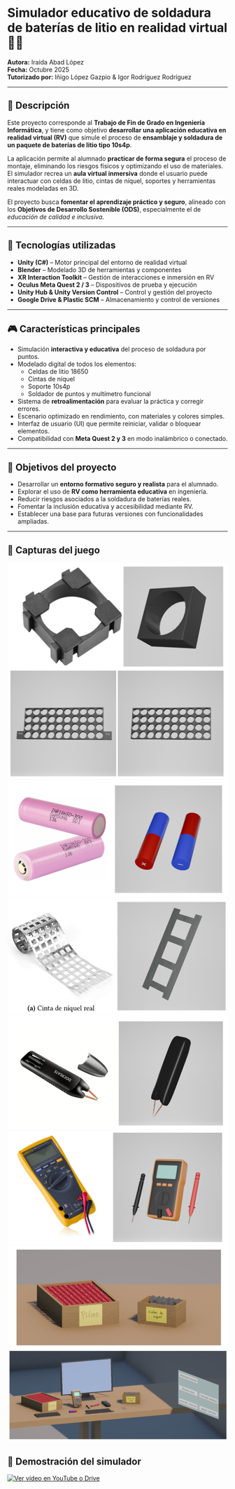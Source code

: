 # Simulador educativo de soldadura de baterías de litio en realidad virtual 🔋🧰

**Autora:** Iraida Abad López  
**Fecha:** Octubre 2025  
**Tutorizado por:** Iñigo López Gazpio & Igor Rodríguez Rodríguez  

---

## 🧠 Descripción

Este proyecto corresponde al **Trabajo de Fin de Grado en Ingeniería Informática**, y tiene como objetivo **desarrollar una aplicación educativa en realidad virtual (RV)** que simule el proceso de **ensamblaje y soldadura de un paquete de baterías de litio tipo 10s4p**.  

La aplicación permite al alumnado **practicar de forma segura** el proceso de montaje, eliminando los riesgos físicos y optimizando el uso de materiales.  
El simulador recrea un **aula virtual inmersiva** donde el usuario puede interactuar con celdas de litio, cintas de níquel, soportes y herramientas reales modeladas en 3D.  

El proyecto busca **fomentar el aprendizaje práctico y seguro**, alineado con los **Objetivos de Desarrollo Sostenible (ODS)**, especialmente el de *educación de calidad e inclusiva*.

---

## 🧩 Tecnologías utilizadas

- **Unity (C#)** – Motor principal del entorno de realidad virtual  
- **Blender** – Modelado 3D de herramientas y componentes  
- **XR Interaction Toolkit** – Gestión de interacciones e inmersión en RV  
- **Oculus Meta Quest 2 / 3** – Dispositivos de prueba y ejecución  
- **Unity Hub & Unity Version Control** – Control y gestión del proyecto  
- **Google Drive & Plastic SCM** – Almacenamiento y control de versiones  

---

## 🎮 Características principales

- Simulación **interactiva y educativa** del proceso de soldadura por puntos.  
- Modelado digital de todos los elementos:
  - Celdas de litio 18650  
  - Cintas de níquel  
  - Soporte 10s4p  
  - Soldador de puntos y multímetro funcional  
- Sistema de **retroalimentación** para evaluar la práctica y corregir errores.  
- Escenario optimizado en rendimiento, con materiales y colores simples.  
- Interfaz de usuario (UI) que permite reiniciar, validar o bloquear elementos.  
- Compatibilidad con **Meta Quest 2 y 3** en modo inalámbrico o conectado.  

---

## 🧱 Objetivos del proyecto

- Desarrollar un **entorno formativo seguro y realista** para el alumnado.  
- Explorar el uso de **RV como herramienta educativa** en ingeniería.  
- Reducir riesgos asociados a la soldadura de baterías reales.  
- Fomentar la inclusión educativa y accesibilidad mediante RV.  
- Establecer una base para futuras versiones con funcionalidades ampliadas.  

---

## 📸 Capturas del juego
![celdas](celdas.png)
![lego_celdas](lego_celdas.png)
![baterias](baterias_litio.png)
![cinta niquel](cinta_niquel.png)
![soldador_punto](soldador_punto.png)
![voltimetro](voltimetro.png)
![caja_pilas](caja_pilas.png)
![Mesa trabajo VR](mesa_trabajo_VR.png)



## 🎥 Demostración del simulador
[![Ver vídeo en YouTube o Drive](https://img.youtube.com/vi/XXXXXXXXXXX/0.jpg)](https://drive.google.com/file/d/XXXXXXXXXXX/view?usp=sharing)

